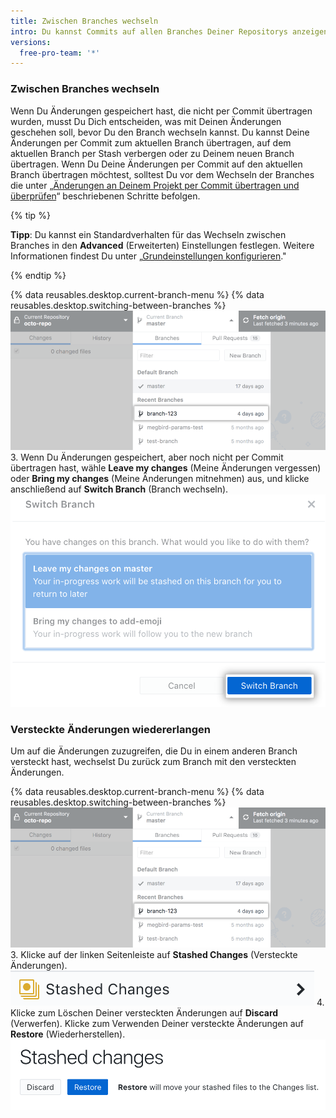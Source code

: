 ```yaml
---
title: Zwischen Branches wechseln
intro: Du kannst Commits auf allen Branches Deiner Repositorys anzeigen und durchführen.
versions:
  free-pro-team: '*'
---
```


### Zwischen Branches wechseln
Wenn Du Änderungen gespeichert hast, die nicht per Commit übertragen wurden, musst Du Dich entscheiden, was mit Deinen Änderungen geschehen soll, bevor Du den Branch wechseln kannst. Du kannst Deine Änderungen per Commit zum aktuellen Branch übertragen, auf dem aktuellen Branch per Stash verbergen oder zu Deinem neuen Branch übertragen. Wenn Du Deine Änderungen per Commit auf den aktuellen Branch übertragen möchtest, solltest Du vor dem Wechseln der Branches die unter „[Änderungen an Deinem Projekt per Commit übertragen und überprüfen](/desktop/contributing-to-projects/committing-and-reviewing-changes-to-your-project)“ beschriebenen Schritte befolgen.

{% tip %}

**Tipp**: Du kannst ein Standardverhalten für das Wechseln zwischen Branches in den **Advanced** (Erweiterten) Einstellungen festlegen. Weitere Informationen findest Du unter „[Grundeinstellungen konfigurieren](/desktop/getting-started-with-github-desktop/configuring-basic-settings)."

{% endtip %}

{% data reusables.desktop.current-branch-menu %}
{% data reusables.desktop.switching-between-branches %}
  ![Liste der Branches im Repository](/assets/images/help/desktop/click-branch-in-drop-down-mac.png)
3. Wenn Du Änderungen gespeichert, aber noch nicht per Commit übertragen hast, wähle **Leave my changes** (Meine Änderungen vergessen) oder **Bring my changes** (Meine Änderungen mitnehmen) aus, und klicke anschließend auf **Switch Branch** (Branch wechseln). ![Optionen zum Wechseln des Branches mit Änderungen](/assets/images/help/desktop/stash-changes-options.png)

### Versteckte Änderungen wiedererlangen
Um auf die Änderungen zuzugreifen, die Du in einem anderen Branch versteckt hast, wechselst Du zurück zum Branch mit den versteckten Änderungen.

{% data reusables.desktop.current-branch-menu %}
{% data reusables.desktop.switching-between-branches %}
  ![Liste der Branches im Repository](/assets/images/help/desktop/click-branch-in-drop-down-mac.png)
3. Klicke auf der linken Seitenleiste auf **Stashed Changes** (Versteckte Änderungen). ![Option für versteckte Änderungen](/assets/images/help/desktop/stashed-changes.png)
4. Klicke zum Löschen Deiner versteckten Änderungen auf **Discard** (Verwerfen). Klicke zum Verwenden Deiner versteckte Änderungen auf **Restore** (Wiederherstellen). ![Versteckte Änderungen verwerfen oder wiederherstellen](/assets/images/help/desktop/discard-restore-stash-buttons.png)
